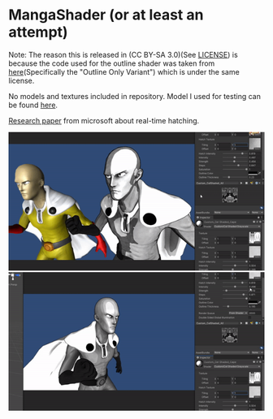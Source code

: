 # MangaShader (or at least an attempt)

Note: The reason this is released in (CC BY-SA 3.0)(See [LICENSE](LICENSE.md)) is because the code used for the outline shader was taken from [here](http://wiki.unity3d.com/index.php?title=Silhouette-Outlined_Diffuse&oldid=17519)(Specifically the "Outline Only Variant") which is under the same license.

No models and textures included in repository.
Model I used for testing can be found [here](https://sketchfab.com/3d-models/saitama-one-punch-man-ac98d8e938574fa0b466c1cb000a3bac).

[Research paper](http://hhoppe.com/hatching.pdf) from microsoft about real-time hatching.


![](ms1.gif)
![](ms2.gif)

